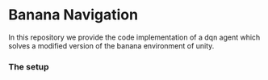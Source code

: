 # Banana Navigation

In this repository we provide the code implementation of a dqn agent which solves a modified version of the banana environment of unity.

### The setup
